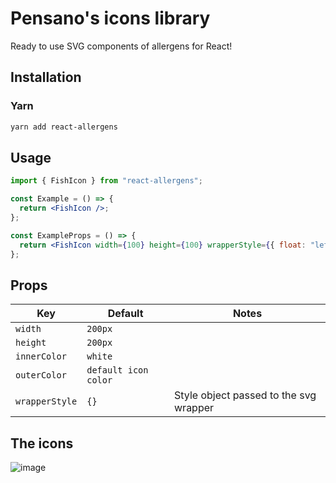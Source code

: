 # Pensano's icons library

Ready to use SVG components of allergens for React!

## Installation

### Yarn

```bash
yarn add react-allergens
```

## Usage

```jsx
import { FishIcon } from "react-allergens";

const Example = () => {
  return <FishIcon />;
};

const ExampleProps = () => {
  return <FishIcon width={100} height={100} wrapperStyle={{ float: "left" }} />;
};
```

## Props

| Key            | Default              | Notes                                  |
| -------------- | -------------------- | -------------------------------------- |
| `width`        | `200px`              |                                        |
| `height`       | `200px`              |                                        |
| `innerColor`   | `white`              |                                        |
| `outerColor`   | `default icon color` |                                        |
| `wrapperStyle` | `{}`                 | Style object passed to the svg wrapper |

## The icons

![image](https://user-images.githubusercontent.com/8389685/93021038-d435da80-f5e0-11ea-9385-2a42968d4697.png)
